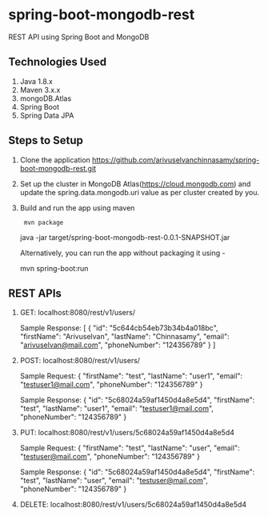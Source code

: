 # spring-boot-mongodb-rest
REST API using Spring Boot and MongoDB

## Technologies Used
 1. Java 1.8.x
 2. Maven 3.x.x
 3. mongoDB.Atlas
 4. Spring Boot 
 5. Spring Data JPA
 
  
## Steps to Setup
1. Clone the application
	https://github.com/arivuselvanchinnasamy/spring-boot-mongodb-rest.git

2. Set up the cluster in MongoDB Atlas(https://cloud.mongodb.com) and update the spring.data.mongodb.uri value as per cluster created by you.

3. Build and run the app using maven
    
    	mvn package
	
	java -jar target/spring-boot-mongodb-rest-0.0.1-SNAPSHOT.jar

	Alternatively, you can run the app without packaging it using -
	
	mvn spring-boot:run

## REST APIs
1. GET: localhost:8080/rest/v1/users/
	
	Sample Response:
	[
    {
        "id": "5c644cb54eb73b34b4a018bc",
        "firstName": "Arivuselvan",
        "lastName": "Chinnasamy",
        "email": "arivuselvan@mail.com",
        "phoneNumber": "124356789"
    }
]
2. POST: localhost:8080/rest/v1/users/
	
	Sample Request:
		{ "firstName": "test",
        "lastName": "user1",
        "email": "testuser1@mail.com",
        "phoneNumber": "124356789"
		}
	
	Sample Response:
	{
    "id": "5c68024a59af1450d4a8e5d4",
    "firstName": "test",
    "lastName": "user1",
    "email": "testuser1@mail.com",
    "phoneNumber": "124356789"
	}
3. PUT: localhost:8080/rest/v1/users/5c68024a59af1450d4a8e5d4
	
	Sample Request:
	{ "firstName": "test",
        "lastName": "user",
        "email": "testuser@mail.com",
        "phoneNumber": "124356789"
	}
	
	Sample Response:
	{
    "id": "5c68024a59af1450d4a8e5d4",
    "firstName": "test",
    "lastName": "user",
    "email": "testuser@mail.com",
    "phoneNumber": "124356789"
	}
	
4. DELETE: localhost:8080/rest/v1/users/5c68024a59af1450d4a8e5d4
